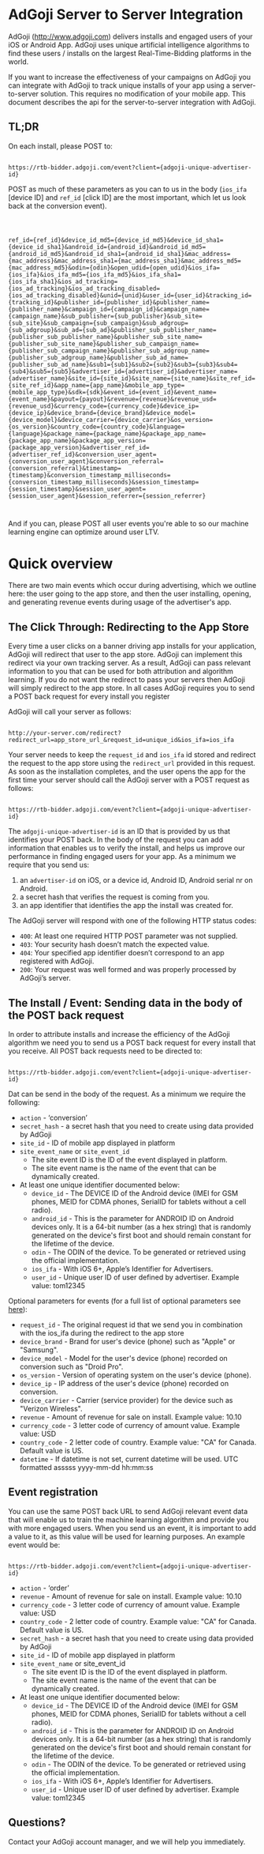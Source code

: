 AdGoji Server to Server Integration
===================================

AdGoji (http://www.adgoji.com) delivers installs and engaged users of your iOS or Android App. AdGoji uses unique artificial intelligence algorithms to find these users / installs on the largest Real-Time-Bidding platforms in the world. 

If you want to increase the effectiveness of your campaigns on AdGoji you can integrate with AdGoji to track unique installs of your app using a server-to-server solution. This requires no modification of your mobile app. This document describes the api for the server-to-server integration with AdGoji.

TL;DR
--------------
On each install, please POST to:

<code>
https://rtb-bidder.adgoji.com/event?client={adgoji-unique-advertiser-id}
</code>

POST as much of these parameters as you can to us in the body (`ios_ifa` [device ID] and `ref_id` [click ID] are the most important, which let us look back at the conversion event).

<code>
	
ref_id={ref_id}&device_id_md5={device_id_md5}&device_id_sha1={device_id_sha1}&android_id={android_id}&android_id_md5={android_id_md5}&android_id_sha1={android_id_sha1}&mac_address={mac_address}&mac_address_sha1={mac_address_sha1}&mac_address_md5={mac_address_md5}&odin={odin}&open_udid={open_udid}&ios_ifa={ios_ifa}&ios_ifa_md5={ios_ifa_md5}&ios_ifa_sha1={ios_ifa_sha1}&ios_ad_tracking={ios_ad_tracking}&ios_ad_tracking_disabled={ios_ad_tracking_disabled}&unid={unid}&user_id={user_id}&tracking_id={tracking_id}&publisher_id={publisher_id}&publisher_name={publisher_name}&campaign_id={campaign_id}&campaign_name={campaign_name}&sub_publisher={sub_publisher}&sub_site={sub_site}&sub_campaign={sub_campaign}&sub_adgroup={sub_adgroup}&sub_ad={sub_ad}&publisher_sub_publisher_name={publisher_sub_publisher_name}&publisher_sub_site_name={publisher_sub_site_name}&publisher_sub_campaign_name={publisher_sub_campaign_name}&publisher_sub_adgroup_name={publisher_sub_adgroup_name}&publisher_sub_ad_name={publisher_sub_ad_name}&sub1={sub1}&sub2={sub2}&sub3={sub3}&sub4={sub4}&sub5={sub5}&advertiser_id={advertiser_id}&advertiser_name={advertiser_name}&site_id={site_id}&site_name={site_name}&site_ref_id={site_ref_id}&app_name={app_name}&mobile_app_type={mobile_app_type}&sdk={sdk}&event_id={event_id}&event_name={event_name}&payout={payout}&revenue={revenue}&revenue_usd={revenue_usd}&currency_code={currency_code}&device_ip={device_ip}&device_brand={device_brand}&device_model={device_model}&device_carrier={device_carrier}&os_version={os_version}&country_code={country_code}&language={language}&package_name={package_name}&package_app_name={package_app_name}&package_app_version={package_app_version}&advertiser_ref_id={advertiser_ref_id}&conversion_user_agent={conversion_user_agent}&conversion_referral={conversion_referral}&timestamp={timestamp}&conversion_timestamp_milliseconds={conversion_timestamp_milliseconds}&session_timestamp={session_timestamp}&session_user_agent={session_user_agent}&session_referrer={session_referrer}

</code>


And if you can, please POST all user events you're able to so our machine learning engine can optimize around user LTV.


Quick overview
=================

There are two main events which occur during advertising, which we outline here: the user going to the app store, and then the user installing, opening, and generating revenue events during usage of the advertiser's app.

The Click Through: Redirecting to the App Store
-----------------------------------------------

Every time a user clicks on a banner driving app installs for your application, AdGoji will redirect that user to the app store. AdGoji can implement this redirect via your own tracking server. As a result, AdGoji can pass relevant information to you that can be used for both attribution and algorithm learning. If you do not want the redirect to pass your servers then AdGoji will simply redirect to the app store. In all cases AdGoji requires you to send a POST back request for every install you register

AdGoji will call your server as follows:

<code>
http://your-server.com/redirect?redirect_url=app_store_url_&request_id=unique_id&ios_ifa=ios_ifa
</code>

Your server needs to keep the `request_id` and `ios_ifa` id stored and redirect the request to the app store using the `redirect_url` provided in this request. As soon as the installation completes, and the user opens the app for the first time your server should call the AdGoji server with a POST request as follows:

<code>
https://rtb-bidder.adgoji.com/event?client={adgoji-unique-advertiser-id}
</code>

The `adgoji-unique-advertiser-id` is an ID that is provided by us that identifies your POST back. In the body of the request you can add information that enables us to verify the install, and helps us improve our performance in finding engaged users for your app. As a minimum we require that you send us:

1. an `advertiser-id` on iOS, or a device id, Android ID, Android serial nr on Android.
2. a secret hash that verifies the request is coming from you.
3. an app identifier that identifies the app the install was created for.

The AdGoji server will respond with one of the following HTTP status codes:

* `400`:  At least one required HTTP POST parameter was not supplied.
* `403`:  Your security hash doesn’t match the expected value.
* `404`:  Your specified app identifier doesn’t correspond to an app registered with AdGoji.
* `200`:  Your request was well formed and was properly processed by AdGoji’s server.


The Install / Event: Sending data in the body of the POST back request
-----------------------------------------------------------------------


In order to attribute installs and increase the efficiency of the AdGoji algorithm we need you to send us a POST back request for every install that you receive. All POST back requests need to be directed to:

<code>
https://rtb-bidder.adgoji.com/event?client={adgoji-unique-advertiser-id}
</code>

Dat can be send in the body of the request. As a minimum we require the following:

* `action` - ‘conversion’
* `secret_hash` - a secret hash that you need to create using data provided by AdGoji
* `site_id` - ID of mobile app displayed in platform
* `site_event_name` or `site_event_id`
	* The site event ID is the ID of the event displayed in platform.
 	* The site event name is the name of the event that can be dynamically created.
* At least one unique identifier documented below:
	* `device_id` - The DEVICE ID of the Android device (IMEI for GSM phones, MEID for CDMA phones, SerialID for tablets without a cell radio).
	* `android_id` - This is the parameter for ANDROID ID on Android devices only. It is a 64-bit number (as a hex string) that is randomly generated on the device's first boot and should remain constant for the lifetime of the device.
	* `odin` - The ODIN of the device. To be generated or retrieved using the official implementation.
	* `ios_ifa` -  With iOS 6+, Apple’s Identifier for Advertisers.
	* `user_id` - Unique user ID of user defined by advertiser. Example value: tom12345

Optional parameters for events (for a full list of optional parameters see [here](Optional-Parameters.md)):

* `request_id` - The original request id that we send you in combination with the ios_ifa during the redirect to the app store
* `device_brand` - Brand for user's device (phone) such as "Apple" or "Samsung".
* `device_model` - Model for the user's device (phone) recorded on conversion such as "Droid Pro".
* `os_version` - Version of operating system on the user's device (phone).
* `device_ip` - IP address of the user's device (phone) recorded on conversion.
* `device_carrier` - Carrier (service provider) for the device such as "Verizon Wireless".
* `revenue` - Amount of revenue for sale on install. Example value: 10.10
* `currency_code` - 3 letter code of currency of amount value. Example value: USD
* `country_code` - 2 letter code of country. Example value: "CA" for Canada. Default value is US.
* `datetime` - If datetime is not set, current datetime will be used. UTC formatted asssss yyyy-mm-dd hh:mm:ss


Event registration
------------------


You can use the same POST back URL to send AdGoji relevant event data that will enable us to train the machine learning algorithm and provide you with more engaged users. When you send us an event, it is important to add a value to it, as this value will be used for learning purposes. An example event would be:

<code>
https://rtb-bidder.adgoji.com/event?client={adgoji-unique-advertiser-id}
</code>

* `action` - ‘order’
* `revenue` - Amount of revenue for sale on install. Example value: 10.10
* `currency_code` - 3 letter code of currency of amount value. Example value: USD
* `country_code` - 2 letter code of country. Example value: "CA" for Canada. Default value is US.
* `secret_hash` - a secret hash that you need to create using data provided by AdGoji
* `site_id` - ID of mobile app displayed in platform
* `site_event_name` or site_event_id
	* The site event ID is the ID of the event displayed in platform.
 	* The site event name is the name of the event that can be dynamically created.
* At least one unique identifier documented below:
	* `device_id` - The DEVICE ID of the Android device (IMEI for GSM phones, MEID for CDMA phones, SerialID for tablets without a cell radio).
	* `android_id` - This is the parameter for ANDROID ID on Android devices only. It is a 64-bit number (as a hex string) that is randomly generated on the device's first boot and should remain constant for the lifetime of the device.
	* `odin` - The ODIN of the device. To be generated or retrieved using the official implementation.
	* `ios_ifa` -  With iOS 6+, Apple’s Identifier for Advertisers.
	* `user_id` - Unique user ID of user defined by advertiser. Example value: tom12345


Questions?
----------


Contact your AdGoji account manager, and we will help you immediately.